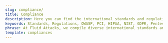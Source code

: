 ```yaml
---
slug: compliance/
title: Compliance
description: Here you can find the international standards and regulations we consider fundamental in order to guarantee systems' and information assets' security.
keywords: Standards, Regulations, OWASP, PCI, HIPAA, NIST, GDPR, Pentesting, Ethical Hacking
phrase: At Fluid Attacks, we compile diverse international standards and regulations, focused on the security of systems and information assets, that guide us in evaluating your software.
template: compliances
---
```

